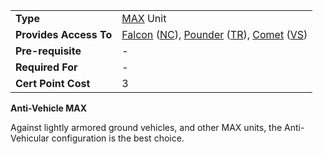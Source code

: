 |                        |                                                                                                                                                                                                  |
| ---------------------- | ------------------------------------------------------------------------------------------------------------------------------------------------------------------------------------------------ |
| **Type**               | [MAX](../items/Mechanized_Assault_Exo-Suit.md) Unit                                                                                                                                              |
| **Provides Access To** | [Falcon](../items/Falcon.md) ([NC](../etc/New_Conglomerate.md)), [Pounder](../items/Pounder.md) ([TR](../etc/Terran_Republic.md)), [Comet](../items/Comet.md) ([VS](../etc/Vanu_Sovereignty.md)) |
| **Pre-requisite**      | \-                                                                                                                                                                                               |
| **Required For**       | \-                                                                                                                                                                                               |
| **Cert Point Cost**    | 3                                                                                                                                                                                                |

**Anti-Vehicle MAX**

Against lightly armored ground vehicles, and other MAX units, the Anti-Vehicular
configuration is the best choice.

<!--[Category:Certification](../Category:Certification.md)-->
